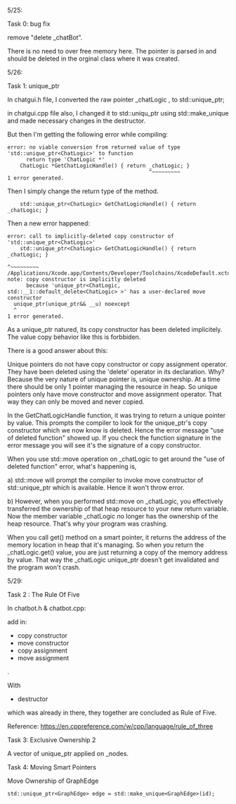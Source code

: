5/25:

Task 0: bug fix

remove "delete _chatBot".

There is no need to over free memory here. The pointer is parsed in and should be deleted in the orginal class where it was created.

5/26:

Task 1: unique_ptr

In chatgui.h file, I converted the raw pointer _chatLogic , to std::unique_ptr;

in chatgui.cpp file also, I changed it to std::uniqu_ptr using std::make_unique and made necessary changes in the destructor.

But then I'm getting the following error while compiling:

```
error: no viable conversion from returned value of type 'std::unique_ptr<ChatLogic>' to function
      return type 'ChatLogic *'
    ChatLogic *GetChatLogicHandle() { return _chatLogic; }
                                             ^~~~~~~~~~
1 error generated.
```

Then I simply change the return type of the method.

```
    std::unique_ptr<ChatLogic> GetChatLogicHandle() { return _chatLogic; }
```

Then a new error happened:

```
error: call to implicitly-deleted copy constructor of 'std::unique_ptr<ChatLogic>'
    std::unique_ptr<ChatLogic> GetChatLogicHandle() { return _chatLogic; }
                                                             ^~~~~~~~~~
/Applications/Xcode.app/Contents/Developer/Toolchains/XcodeDefault.xctoolchain/usr/bin/../include/c++/v1/memory:2493:3: note: copy constructor is implicitly deleted
      because 'unique_ptr<ChatLogic, std::__1::default_delete<ChatLogic> >' has a user-declared move constructor
  unique_ptr(unique_ptr&& __u) noexcept
  ^
1 error generated.
```

As a unique_ptr natured, its copy constructor has been deleted implicitely. The value copy behavior like this is forbbiden.

There is a good answer about this:

Unique pointers do not have copy constructor or copy assignment operator. They have been deleted using the 'delete' operator in its declaration. Why? Because the very nature of unique pointer is, unique ownership. At a time there should be only 1 pointer managing the resource in heap. So unique pointers only have move constructor and move assignment operator. That way they can only be moved and never copied.

In the GetChatLogicHandle function, it was trying to return a unique pointer by value. This prompts the compiler to look for the unique_ptr's copy constructor which we now know is deleted. Hence the error message "use of deleted function" showed up. If you check the function signature in the error message you will see it's the signature of a copy constructor.

When you use std::move operation on _chatLogic to get around the "use of deleted function" error, what's happening is,

a) std::move will prompt the compiler to invoke move constructor of std::unique_ptr which is available. Hence it won't throw error.

b) However, when you performed std::move on _chatLogic, you effectively transferred the ownership of that heap resource to your new return variable. Now the member variable _chatLogic no longer has the ownership of the heap resource. That's why your program was crashing.

When you call get() method on a smart pointer, it returns the address of the memory location in heap that it's managing. So when you return the _chatLogic.get() value, you are just returning a copy of the memory address by value. That way the _chatLogic unique_ptr doesn't get invalidated and the program won't crash.

5/29:

Task 2 : The Rule Of Five

In chatbot.h & chatbot.cpp:

add in:

  - copy constructor
  - move constructor
  - copy assignment
  - move assignment

.

With

  - destructor

which was already in there, they together are concluded as Rule of Five.

Reference: https://en.cppreference.com/w/cpp/language/rule_of_three

Task 3: Exclusive Ownership 2

A vector of unique_ptr applied on _nodes.

Task 4: Moving Smart Pointers

Move Ownership of GraphEdge

```
std::unique_ptr<GraphEdge> edge = std::make_unique<GraphEdge>(id);
```
